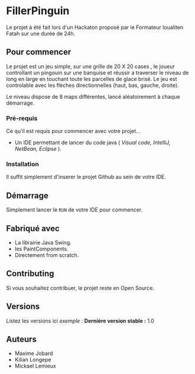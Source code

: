 # FillerPinguin

Le projet à été fait lors d'un Hackaton proposé par le Formateur Ioualiten Fatah sur une durée de 24h.

## Pour commencer

Le projet est un jeu simple, sur une grille de 20 X 20 cases , le joueur controllant un pingouin sur une banquise et réussir a traverser le niveau de long en large en touchant toute les parcelles de glace brisé.
Le jeu est controlable avec les flèches directionnelles (haut, bas, gauche, droite).

Le niveau dispose de 8 maps différentes, lancé aléatoirement à chaque démarrage.

### Pré-requis

Ce qu'il est requis pour commencer avec votre projet...

- Un IDE permettant de lancer du code java ( _Visual code, IntelliJ, NetBean, Eclipse_ ).

### Installation

Il suffit simplement d'inserer le projet Github au sein de votre IDE.


## Démarrage

 Simplement lancer le ``RUN`` de votre IDE pour commencer.

## Fabriqué avec

- La librairie Java Swing.
- les PaintComponents.
- Directement from scratch.

## Contributing

Si vous souhaitez contribuer, le projet reste en Open Source.

## Versions
Listez les versions ici 
_exemple :_
**Dernière version stable :** 1.0

## Auteurs
- Maxime Jobard
- Kilian Longepe
- Mickael Lemieux




